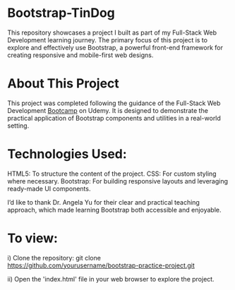 # Bootstrap-TinDog
This repository showcases a project I built as part of my Full-Stack Web Development learning journey. 
The primary focus of this project is to explore and effectively use Bootstrap, a powerful front-end framework for creating responsive and mobile-first web designs.

# About This Project
This project was completed following the guidance of the Full-Stack Web Development [Bootcamp](https://www.udemy.com/course/the-complete-web-development-bootcamp/) on Udemy. 
It is designed to demonstrate the practical application of Bootstrap components and utilities in a real-world setting.

# Technologies Used:
HTML5: To structure the content of the project.
CSS: For custom styling where necessary.
Bootstrap: For building responsive layouts and leveraging ready-made UI components.

I’d like to thank Dr. Angela Yu for their clear and practical teaching approach, which made learning Bootstrap both accessible and enjoyable.

 # To view:
i) Clone the repository:
git clone https://github.com/yourusername/bootstrap-practice-project.git

ii) Open the 'index.html' file in your web browser to explore the project.
